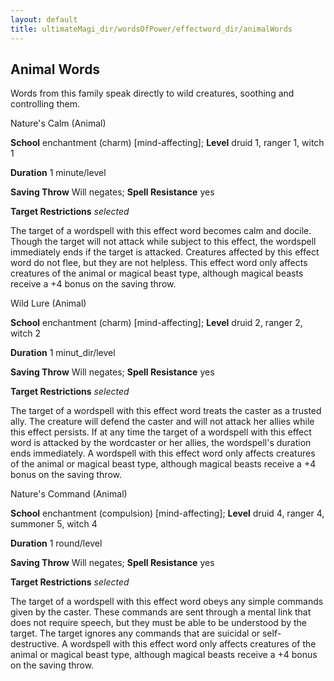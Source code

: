 ```yaml
---
layout: default
title: ultimateMagi_dir/wordsOfPower/effectword_dir/animalWords
---
```

## Animal Words

Words from this family speak directly to wild creatures, soothing and controlling them.

Nature's Calm (Animal)

**School** enchantment (charm) [mind-affecting]; **Level** druid 1, ranger 1, witch 1

**Duration** 1 minute/level

**Saving Throw** Will negates; **Spell Resistance** yes

**Target Restrictions** _selected_

The target of a wordspell with this effect word becomes calm and docile. Though the target will not attack while subject to this effect, the wordspell immediately ends if the target is attacked. Creatures affected by this effect word do not flee, but they are not helpless. This effect word only affects creatures of the animal or magical beast type, although magical beasts receive a +4 bonus on the saving throw.

Wild Lure (Animal)

**School** enchantment (charm) [mind-affecting]; **Level** druid 2, ranger 2, witch 2

**Duration** 1 minut_dir/level

**Saving Throw** Will negates; **Spell Resistance** yes

**Target Restrictions** _selected_

The target of a wordspell with this effect word treats the caster as a trusted ally. The creature will defend the caster and will not attack her allies while this effect persists. If at any time the target of a wordspell with this effect word is attacked by the wordcaster or her allies, the wordspell's duration ends immediately. A wordspell with this effect word only affects creatures of the animal or magical beast type, although magical beasts receive a +4 bonus on the saving throw.

Nature's Command (Animal)

**School** enchantment (compulsion) [mind-affecting]; **Level** druid 4, ranger 4, summoner 5, witch 4

**Duration** 1 round/level

**Saving Throw** Will negates; **Spell Resistance** yes

**Target Restrictions** _selected_

The target of a wordspell with this effect word obeys any simple commands given by the caster. These commands are sent through a mental link that does not require speech, but they must be able to be understood by the target. The target ignores any commands that are suicidal or self-destructive. A wordspell with this effect word only affects creatures of the animal or magical beast type, although magical beasts receive a +4 bonus on the saving throw.

